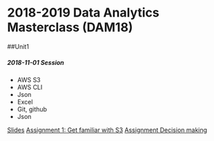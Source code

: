 #  2018-2019 Data Analytics Masterclass (DAM18)

##Unit1

##### 2018-11-01 Session
    
- AWS S3
- AWS CLI
- Json
- Excel
- Git, github
- Json

[Slides](unit1/2018-11-10/Technology_Crash_Course.pdf)
[Assignment 1: Get familiar with S3](unit1/2018-11-10/assignments/assignment_1_s3_pricing/readme.md)
[Assignment Decision making](unit1/2018-11-10/assignments/assignment_decision_making/readme.md)